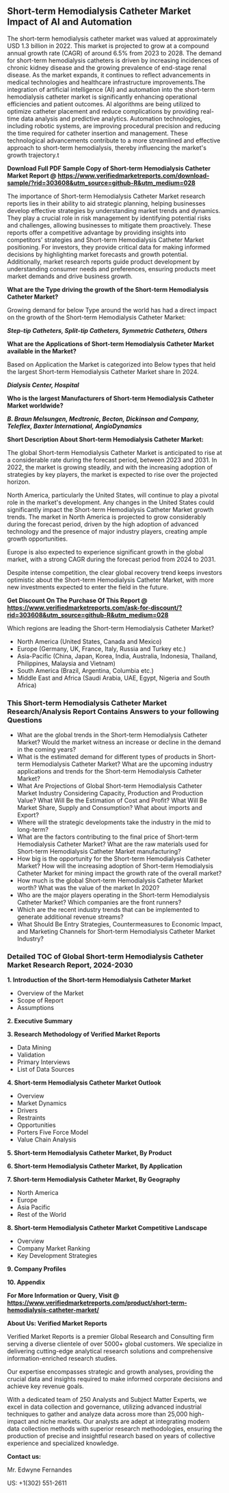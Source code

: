 <h2>Short-term Hemodialysis Catheter Market Impact of AI and Automation</h2>The short-term hemodialysis catheter market was valued at approximately USD 1.3 billion in 2022. This market is projected to grow at a compound annual growth rate (CAGR) of around 6.5% from 2023 to 2028. The demand for short-term hemodialysis catheters is driven by increasing incidences of chronic kidney disease and the growing prevalence of end-stage renal disease. As the market expands, it continues to reflect advancements in medical technologies and healthcare infrastructure improvements.The integration of artificial intelligence (AI) and automation into the short-term hemodialysis catheter market is significantly enhancing operational efficiencies and patient outcomes. AI algorithms are being utilized to optimize catheter placement and reduce complications by providing real-time data analysis and predictive analytics. Automation technologies, including robotic systems, are improving procedural precision and reducing the time required for catheter insertion and management. These technological advancements contribute to a more streamlined and effective approach to short-term hemodialysis, thereby influencing the market's growth trajectory.t</p><p id="" class=""><strong>Download Full PDF Sample Copy of Short-term Hemodialysis Catheter Market Report @ <a href="https://www.verifiedmarketreports.com/download-sample/?rid=303608&utm_source=github-R&utm_medium=028" target="_blank">https://www.verifiedmarketreports.com/download-sample/?rid=303608&utm_source=github-R&utm_medium=028</a></strong></p><p>The importance of&nbsp;Short-term Hemodialysis Catheter Market research reports lies in their ability to aid strategic planning, helping businesses develop effective strategies by understanding market trends and dynamics. They play a crucial role in risk management by identifying potential risks and challenges, allowing businesses to mitigate them proactively. These reports offer a competitive advantage by providing insights into competitors' strategies and Short-term Hemodialysis Catheter Market positioning. For investors, they provide critical data for making informed decisions by highlighting market forecasts and growth potential. Additionally, market research reports guide product development by understanding consumer needs and preferences, ensuring products meet market demands and drive business growth.</p><p><strong>What are the&nbsp;Type driving the growth of the Short-term Hemodialysis Catheter Market?</strong></p><p id="" class="">Growing demand for below Type around the world has had a direct impact on the growth of the Short-term Hemodialysis Catheter Market:</p><em><strong>Step-tip Catheters, Split-tip Catheters, Symmetric Catheters, Others</strong></em></p><strong>What are the&nbsp;Applications&nbsp;of Short-term Hemodialysis Catheter Market available in the Market?</strong></p><p id="" class="">Based on Application the Market is categorized into Below types that held the largest Short-term Hemodialysis Catheter Market share In 2024.</p><em><strong>Dialysis Center, Hospital</strong></em></p><strong>Who is the largest Manufacturers of Short-term Hemodialysis Catheter Market worldwide?</strong></p><p><em><strong>B. Braun Melsungen, Medtronic, Becton, Dickinson and Company, Teleflex, Baxter International, AngioDynamics</strong></em></p><p id="" class=""><strong>Short Description About Short-term Hemodialysis Catheter Market:</strong></p><p>The global Short-term Hemodialysis Catheter Market is anticipated to rise at a considerable rate during the forecast period, between 2023 and 2031. In 2022, the market is growing steadily, and with the increasing adoption of strategies by key players, the market is expected to rise over the projected horizon.</p><p>North America, particularly the United States, will continue to play a pivotal role in the market's development. Any changes in the United States could significantly impact the Short-term Hemodialysis Catheter Market growth trends. The market in North America is projected to grow considerably during the forecast period, driven by the high adoption of advanced technology and the presence of major industry players, creating ample growth opportunities.</p><p>Europe is also expected to experience significant growth in the global market, with a strong CAGR during the forecast period from 2024 to 2031.</p><p>Despite intense competition, the clear global recovery trend keeps investors optimistic about the Short-term Hemodialysis Catheter Market, with more new investments expected to enter the field in the future.</p><p id="" class=""><strong>Get Discount On The Purchase Of This Report @ <a href="https://www.verifiedmarketreports.com/ask-for-discount/?rid=303608&utm_source=github-R&utm_medium=028" target="_blank">https://www.verifiedmarketreports.com/ask-for-discount/?rid=303608&utm_source=github-R&utm_medium=028</a></strong></p>Which regions are leading the Short-term Hemodialysis Catheter Market?</p><ul><li>North America (United States, Canada and Mexico)</li><li>Europe (Germany, UK, France, Italy, Russia and Turkey etc.)</li><li>Asia-Pacific (China, Japan, Korea, India, Australia, Indonesia, Thailand, Philippines, Malaysia and Vietnam)</li><li>South America (Brazil, Argentina, Columbia etc.)</li><li>Middle East and Africa (Saudi Arabia, UAE, Egypt, Nigeria and South Africa)</li></ul><h3 id="" class="">This Short-term Hemodialysis Catheter Market Research/Analysis Report Contains Answers to your following Questions</h3><ul><li>What are the global trends in the Short-term Hemodialysis Catheter Market? Would the market witness an increase or decline in the demand in the coming years?</li><li>What is the estimated demand for different types of products in Short-term Hemodialysis Catheter Market? What are the upcoming industry applications and trends for the Short-term Hemodialysis Catheter Market?</li><li>What Are Projections of Global Short-term Hemodialysis Catheter Market Industry Considering Capacity, Production and Production Value? What Will Be the Estimation of Cost and Profit? What Will Be Market Share, Supply and Consumption? What about imports and Export?</li><li>Where will the strategic developments take the industry in the mid to long-term?</li><li>What are the factors contributing to the final price of Short-term Hemodialysis Catheter Market? What are the raw materials used for Short-term Hemodialysis Catheter Market manufacturing?</li><li>How big is the opportunity for the Short-term Hemodialysis Catheter Market? How will the increasing adoption of Short-term Hemodialysis Catheter Market for mining impact the growth rate of the overall market?</li><li>How much is the global Short-term Hemodialysis Catheter Market worth? What was the value of the market In 2020?</li><li>Who are the major players operating in the Short-term Hemodialysis Catheter Market? Which companies are the front runners?</li><li>Which are the recent industry trends that can be implemented to generate additional revenue streams?</li><li>What Should Be Entry Strategies, Countermeasures to Economic Impact, and Marketing Channels for Short-term Hemodialysis Catheter Market Industry?</li></ul><h3 id="" class="">Detailed TOC of Global Short-term Hemodialysis Catheter Market Research Report, 2024-2030</h3><p id="" class=""><strong>1. Introduction of the Short-term Hemodialysis Catheter Market</strong></p><ul><li>Overview of the Market</li><li>Scope of Report</li><li>Assumptions</li></ul><p id="" class=""><strong>2. Executive Summary</strong></p><p id="" class=""><strong>3. Research Methodology of Verified Market Reports</strong></p><ul><li>Data Mining</li><li>Validation</li><li>Primary Interviews</li><li>List of Data Sources</li></ul><p id="" class=""><strong>4. Short-term Hemodialysis Catheter Market Outlook</strong></p><ul><li>Overview</li><li>Market Dynamics</li><li>Drivers</li><li>Restraints</li><li>Opportunities</li><li>Porters Five Force Model</li><li>Value Chain Analysis</li></ul><p id="" class=""><strong>5. Short-term Hemodialysis Catheter Market, By Product</strong></p><p id="" class=""><strong>6. Short-term Hemodialysis Catheter Market, By Application</strong></p><p id="" class=""><strong>7. Short-term Hemodialysis Catheter Market, By Geography</strong></p><ul><li>North America</li><li>Europe</li><li>Asia Pacific</li><li>Rest of the World</li></ul><p id="" class=""><strong>8. Short-term Hemodialysis Catheter Market Competitive Landscape</strong></p><ul><li>Overview</li><li>Company Market Ranking</li><li>Key Development Strategies</li></ul><p id="" class=""><strong>9. Company Profiles</strong></p><p id="" class=""><strong>10. Appendix</strong></p><p id="" class=""><strong>For More Information or Query, Visit @ <a href="https://www.verifiedmarketreports.com/product/short-term-hemodialysis-catheter-market/" target="_blank">https://www.verifiedmarketreports.com/product/short-term-hemodialysis-catheter-market/</a></strong></p><p id="" class=""><strong>About Us: Verified Market Reports</strong></p><p id="" class="">Verified Market Reports is a premier Global Research and Consulting firm serving a diverse clientele of over 5000+ global customers. We specialize in delivering cutting-edge analytical research solutions and comprehensive information-enriched research studies.</p><p id="" class="">Our expertise encompasses strategic and growth analyses, providing the crucial data and insights required to make informed corporate decisions and achieve key revenue goals.</p><p id="" class="">With a dedicated team of 250 Analysts and Subject Matter Experts, we excel in data collection and governance, utilizing advanced industrial techniques to gather and analyze data across more than 25,000 high-impact and niche markets. Our analysts are adept at integrating modern data collection methods with superior research methodologies, ensuring the production of precise and insightful research based on years of collective experience and specialized knowledge.</p><p id="" class=""><strong>Contact us:</strong></p><p id="" class="">Mr. Edwyne Fernandes</p><p id="" class="">US: +1(302) 551-2611</p>